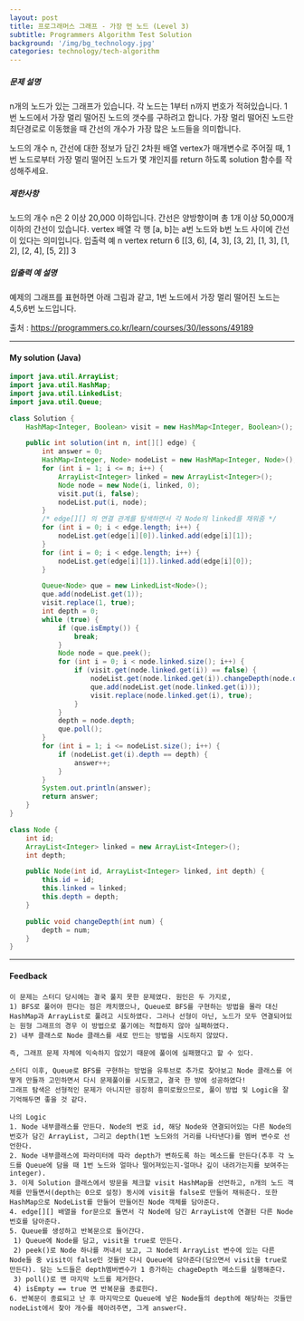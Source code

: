 ```yaml
---
layout: post
title: 프로그래머스 그래프 - 가장 먼 노드 (Level 3)
subtitle: Programmers Algorithm Test Solution
background: '/img/bg_technology.jpg'
categories: technology/tech-algorithm
---
```



##### 문제 설명
n개의 노드가 있는 그래프가 있습니다. 각 노드는 1부터 n까지 번호가 적혀있습니다. 1번 노드에서 가장 멀리 떨어진 노드의 갯수를 구하려고 합니다. 가장 멀리 떨어진 노드란 최단경로로 이동했을 때 간선의 개수가 가장 많은 노드들을 의미합니다.

노드의 개수 n, 간선에 대한 정보가 담긴 2차원 배열 vertex가 매개변수로 주어질 때, 1번 노드로부터 가장 멀리 떨어진 노드가 몇 개인지를 return 하도록 solution 함수를 작성해주세요.

##### 제한사항
노드의 개수 n은 2 이상 20,000 이하입니다.
간선은 양방향이며 총 1개 이상 50,000개 이하의 간선이 있습니다.
vertex 배열 각 행 [a, b]는 a번 노드와 b번 노드 사이에 간선이 있다는 의미입니다.
입출력 예
n	vertex	return
6	[[3, 6], [4, 3], [3, 2], [1, 3], [1, 2], [2, 4], [5, 2]]	3
##### 입출력 예 설명
예제의 그래프를 표현하면 아래 그림과 같고, 1번 노드에서 가장 멀리 떨어진 노드는 4,5,6번 노드입니다.

출처 : https://programmers.co.kr/learn/courses/30/lessons/49189

---

#### My solution (Java)

```java
import java.util.ArrayList;
import java.util.HashMap;
import java.util.LinkedList;
import java.util.Queue;

class Solution {
	HashMap<Integer, Boolean> visit = new HashMap<Integer, Boolean>();

	public int solution(int n, int[][] edge) {
		int answer = 0;
		HashMap<Integer, Node> nodeList = new HashMap<Integer, Node>();
		for (int i = 1; i <= n; i++) {
			ArrayList<Integer> linked = new ArrayList<Integer>();
			Node node = new Node(i, linked, 0);
			visit.put(i, false);
			nodeList.put(i, node);
		}
		/* edge[][] 의 연결 관계를 탐색하면서 각 Node의 linked를 채워줌 */
		for (int i = 0; i < edge.length; i++) {
			nodeList.get(edge[i][0]).linked.add(edge[i][1]);
		}
		for (int i = 0; i < edge.length; i++) {
			nodeList.get(edge[i][1]).linked.add(edge[i][0]);
		}

		Queue<Node> que = new LinkedList<Node>();
		que.add(nodeList.get(1));
		visit.replace(1, true);
		int depth = 0;
		while (true) {
			if (que.isEmpty()) {
				break;
			}
			Node node = que.peek();
			for (int i = 0; i < node.linked.size(); i++) {
				if (visit.get(node.linked.get(i)) == false) {
					nodeList.get(node.linked.get(i)).changeDepth(node.depth + 1);
					que.add(nodeList.get(node.linked.get(i)));
					visit.replace(node.linked.get(i), true);
				}
			}
			depth = node.depth;
			que.poll();
		}
		for (int i = 1; i <= nodeList.size(); i++) {
			if (nodeList.get(i).depth == depth) {
				answer++;
			}
		}
		System.out.println(answer);
		return answer;
	}
}

class Node {
	int id;
	ArrayList<Integer> linked = new ArrayList<Integer>();
	int depth;

	public Node(int id, ArrayList<Integer> linked, int depth) {
		this.id = id;
		this.linked = linked;
		this.depth = depth;
	}

	public void changeDepth(int num) {
		depth = num;
	}
}
```

---

#### Feedback

```
이 문제는 스터디 당시에는 결국 풀지 못한 문제였다. 원인은 두 가지로,
1) BFS로 풀어야 한다는 점은 캐치했으나, Queue로 BFS를 구현하는 방법을 몰라 대신 HashMap과 ArrayList로 풀려고 시도하였다. 그러나 선형이 아닌, 노드가 모두 연결되어있는 원형 그래프의 경우 이 방법으로 풀기에는 적합하지 않아 실패하였다.
2) 내부 클래스로 Node 클래스를 새로 만드는 방법을 시도하지 않았다.

즉, 그래프 문제 자체에 익숙하지 않았기 때문에 풀이에 실패했다고 할 수 있다.

스터디 이후, Queue로 BFS를 구현하는 방법을 유투브로 추가로 찾아보고 Node 클래스를 어떻게 만들까 고민하면서 다시 문제풀이를 시도했고, 결국 한 방에 성공하였다! 
그래프 탐색은 선형적인 문제가 아니지만 굉장히 흥미로웠으므로, 풀이 방법 및 Logic을 잘 기억해두면 좋을 것 같다.

나의 Logic
1. Node 내부클래스를 만든다. Node의 번호 id, 해당 Node와 연결되어있는 다른 Node의 번호가 담긴 ArrayList, 그리고 depth(1번 노드와의 거리를 나타낸다)를 멤버 변수로 선언한다.
2. Node 내부클래스에 파라미터에 따라 depth가 변하도록 하는 메소드를 만든다(추후 각 노드를 Queue에 담을 때 1번 노드와 얼마나 떨어져있는지-얼마나 깊이 내려가는지를 보여주는 integer).
3. 이제 Solution 클래스에서 방문을 체크할 visit HashMap을 선언하고, n개의 노드 객체를 만들면서(depth는 0으로 설정) 동시에 visit을 false로 만들어 채워준다. 또한 HashMap으로 NodeList를 만들어 만들어진 Node 객체를 담아준다.
4. edge[][] 배열을 for문으로 돌면서 각 Node에 담긴 ArrayList에 연결된 다른 Node 번호를 담아준다.
5. Queue를 생성하고 반복문으로 들어간다.
 1) Queue에 Node를 담고, visit을 true로 만든다.
 2) peek()로 Node 하나를 꺼내서 보고, 그 Node의 ArrayList 변수에 있는 다른 Node들 중 visit이 false인 것들만 다시 Queue에 담아준다(담으면서 visit을 true로 만든다). 담는 노드들은 depth멤버변수가 1 증가하는 chageDepth 메소드를 실행해준다.
 3) poll()로 맨 마지막 노드를 제거한다.
 4) isEmpty == true 면 반복문을 종료한다.
6. 반복문이 종료되고 난 후 마지막으로 Queue에 넣은 Node들의 depth에 해당하는 것들만 nodeList에서 찾아 개수를 헤아려주면, 그게 answer다.
```

